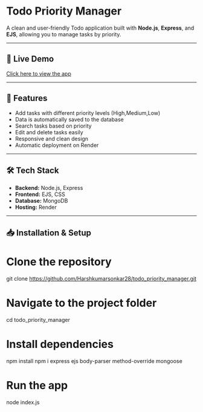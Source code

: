 # Todo Priority Manager

A clean and user-friendly Todo application built with **Node.js**, **Express**, and **EJS**, allowing you to manage tasks by priority.

---

## 🚀 Live Demo
[Click here to view the app](https://todo-priority-manager-2.onrender.com)

---

## 📌 Features
- Add tasks with different priority levels (High,Medium,Low)
- Data is automatically saved to the database
- Search tasks based on priority
- Edit and delete tasks easily
- Responsive and clean design
- Automatic deployment on Render


---

## 🛠 Tech Stack
- **Backend:** Node.js, Express
- **Frontend:** EJS, CSS
- **Database:** MongoDB
- **Hosting:** Render


---

## 📥 Installation & Setup

# Clone the repository
git clone https://github.com/Harshkumarsonkar28/todo_priority_manager.git

# Navigate to the project folder
cd todo_priority_manager

# Install dependencies
npm install 
npm i express ejs body-parser method-override mongoose

# Run the app
node index.js

